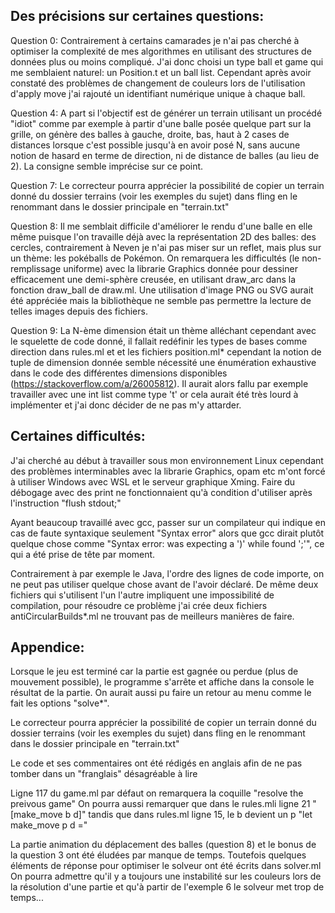 Des précisions sur certaines questions:
---------------------------------------

Question 0: Contrairement à certains camarades je n'ai pas cherché à optimiser la complexité de mes algorithmes en utilisant des structures de données plus ou moins compliqué. J'ai donc choisi un type ball et game qui me semblaient naturel: un Position.t et un ball list. Cependant après avoir constaté des problèmes de changement de couleurs lors de l'utilisation d'apply move j'ai rajouté un identifiant numérique unique à chaque ball.

Question 4: A part si l'objectif est de générer un terrain utilisant un procédé "idiot" comme par exemple à partir d'une balle posée quelque part sur la grille, on génère des balles à gauche, droite, bas, haut à 2 cases de distances lorsque c'est possible jusqu'à en avoir posé N, sans aucune notion de hasard en terme de direction, ni de distance de balles (au lieu de 2). La consigne semble imprécise sur ce point.

Question 7: Le correcteur pourra apprécier la possibilité de copier un terrain donné du dossier terrains (voir les exemples du sujet) dans fling en le renommant dans le dossier principale en "terrain.txt"

Question 8: Il me semblait difficile d'améliorer le rendu d'une balle en elle même puisque l'on travaille déjà avec la représentation 2D des balles: des cercles, contrairement à Neven je n'ai pas miser sur un reflet, mais plus sur un thème: les pokéballs de Pokémon. On remarquera les difficultés (le non-remplissage uniforme) avec la librarie Graphics donnée pour dessiner efficacement une demi-sphère creusée, en utilisant draw_arc dans la fonction draw_ball de draw.ml. Une utilisation d'image PNG ou SVG aurait été appréciée mais la bibliothèque ne semble pas permettre la lecture de telles images depuis des fichiers.

Question 9: La N-ème dimension était un thème alléchant cependant avec le squelette de code donné, il fallait redéfinir les types de bases comme direction dans rules.ml et et les fichiers position.ml* cependant la notion de tuple de dimension donnée semble nécessité une énumération exhaustive dans le code des différentes dimensions disponibles (https://stackoverflow.com/a/26005812). Il aurait alors fallu par exemple travailler avec une int list comme type 't' or cela aurait été très lourd à implémenter et j'ai donc décider de ne pas m'y attarder.

Certaines difficultés:
----------------------

J'ai cherché au début à travailler sous mon environnement Linux cependant des problèmes interminables avec la librarie Graphics, opam etc m'ont forcé à utiliser Windows avec WSL et le serveur graphique Xming.
Faire du débogage avec des print ne fonctionnaient qu'à condition d'utiliser après l'instruction "flush stdout;"

Ayant beaucoup travaillé avec gcc, passer sur un compilateur qui indique en cas de faute syntaxique seulement "Syntax error" alors que gcc dirait plutôt quelque chose comme "Syntax error: was expecting a ')' while found ';'", ce qui a été prise de tête par moment.

Contrairement à par exemple le Java, l'ordre des lignes de code importe, on ne peut pas utiliser quelque chose avant de l'avoir déclaré. De même deux fichiers qui s'utilisent l'un l'autre impliquent une impossibilité de compilation, pour résoudre ce problème j'ai crée deux fichiers antiCircularBuilds*.ml ne trouvant pas de meilleurs manières de faire.

Appendice:
----------

Lorsque le jeu est terminé car la partie est gagnée ou perdue (plus de mouvement possible), le programme s'arrête et affiche dans la console le résultat de la partie. On aurait aussi pu faire un retour au menu comme le fait les options "solve*".

Le correcteur pourra apprécier la possibilité de copier un terrain donné du dossier terrains (voir les exemples du sujet) dans fling en le renommant dans le dossier principale en "terrain.txt"

Le code et ses commentaires ont été rédigés en anglais afin de ne pas tomber dans un "franglais" désagréable à lire

Ligne 117 du game.ml par défaut on remarquera la coquille "resolve the preivous game"
On pourra aussi remarquer que dans le rules.mli ligne 21 "[make_move b d]" tandis que dans rules.ml ligne 15, le b devient un p "let make_move p d ="

La partie animation du déplacement des balles (question 8) et le bonus de la question 3 ont été éludées par manque de temps. Toutefois quelques éléments de réponse pour optimiser le solveur ont été écrits dans solver.ml
On pourra admettre qu'il y a toujours une instabilité sur les couleurs lors de la résolution d'une partie et qu'à partir de l'exemple 6 le solveur met trop de temps...
